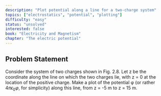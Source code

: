 ```yaml
---
description: "Plot potential along a line for a two-charge system"
topics: ["electrostatics", "potential", "plotting"]
difficulty: "easy"
status: "unsolved"
interested: false
book: "Electricity and Magnetism"
chapter: "The electric potential"
---
```


## Problem Statement
Consider the system of two charges shown in Fig. 2.8. Let z be the coordinate along the line on which the two charges lie, with z = 0 at the location of the positive charge. Make a plot of the potential φ (or rather $4π\epsilon_0φ$, for simplicity) along this line, from z = -5 m to z = 15 m.